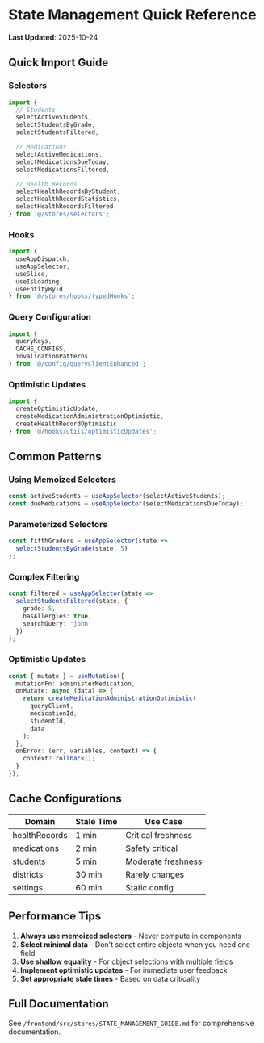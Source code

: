 # State Management Quick Reference

**Last Updated**: 2025-10-24

## Quick Import Guide

### Selectors
```typescript
import {
  // Students
  selectActiveStudents,
  selectStudentsByGrade,
  selectStudentsFiltered,

  // Medications
  selectActiveMedications,
  selectMedicationsDueToday,
  selectMedicationsFiltered,

  // Health Records
  selectHealthRecordsByStudent,
  selectHealthRecordStatistics,
  selectHealthRecordsFiltered
} from '@/stores/selectors';
```

### Hooks
```typescript
import {
  useAppDispatch,
  useAppSelector,
  useSlice,
  useIsLoading,
  useEntityById
} from '@/stores/hooks/typedHooks';
```

### Query Configuration
```typescript
import {
  queryKeys,
  CACHE_CONFIGS,
  invalidationPatterns
} from '@/config/queryClientEnhanced';
```

### Optimistic Updates
```typescript
import {
  createOptimisticUpdate,
  createMedicationAdministrationOptimistic,
  createHealthRecordOptimistic
} from '@/hooks/utils/optimisticUpdates';
```

## Common Patterns

### Using Memoized Selectors
```typescript
const activeStudents = useAppSelector(selectActiveStudents);
const dueMedications = useAppSelector(selectMedicationsDueToday);
```

### Parameterized Selectors
```typescript
const fifthGraders = useAppSelector(state =>
  selectStudentsByGrade(state, 5)
);
```

### Complex Filtering
```typescript
const filtered = useAppSelector(state =>
  selectStudentsFiltered(state, {
    grade: 5,
    hasAllergies: true,
    searchQuery: 'john'
  })
);
```

### Optimistic Updates
```typescript
const { mutate } = useMutation({
  mutationFn: administerMedication,
  onMutate: async (data) => {
    return createMedicationAdministrationOptimistic(
      queryClient,
      medicationId,
      studentId,
      data
    );
  },
  onError: (err, variables, context) => {
    context?.rollback();
  }
});
```

## Cache Configurations

| Domain | Stale Time | Use Case |
|--------|------------|----------|
| healthRecords | 1 min | Critical freshness |
| medications | 2 min | Safety critical |
| students | 5 min | Moderate freshness |
| districts | 30 min | Rarely changes |
| settings | 60 min | Static config |

## Performance Tips

1. **Always use memoized selectors** - Never compute in components
2. **Select minimal data** - Don't select entire objects when you need one field
3. **Use shallow equality** - For object selections with multiple fields
4. **Implement optimistic updates** - For immediate user feedback
5. **Set appropriate stale times** - Based on data criticality

## Full Documentation

See `/frontend/src/stores/STATE_MANAGEMENT_GUIDE.md` for comprehensive documentation.
